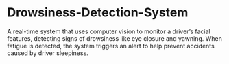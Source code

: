 # Drowsiness-Detection-System
A real-time system that uses computer vision to monitor a driver’s facial features, detecting signs of drowsiness like eye closure and yawning. When fatigue is detected, the system triggers an alert to help prevent accidents caused by driver sleepiness.
